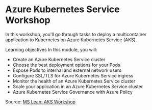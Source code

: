 # Azure Kubernetes Service Workshop

In this workshop, you'll go through tasks to deploy a multicontainer application to Kubernetes on Azure Kubernetes Service (AKS).

Learning objectives
In this module, you will:

* Create an Azure Kubernetes Service cluster
* Choose the best deployment options for your Pods
* Expose Pods to internal and external network users
* Configure SSL/TLS for Azure Kubernetes Service ingress
* Monitor the health of an Azure Kubernetes Service cluster
* Scale your application in an Azure Kubernetes Service cluster
* Azure Kubernetes Service Governance with Azure Policy

Source: [MS Lean: AKS Workshop](https://aksworkshop.io/)
